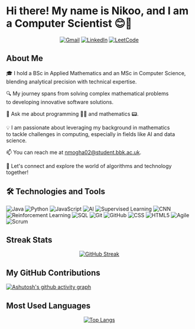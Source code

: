 # Hi there! My name is Nikoo, and I am a Computer Scientist 😊👋

<div align="center">

[![Gmail](https://img.shields.io/badge/Gmail-D14836?style=for-the-badge&logo=gmail&logoColor=white)](mailto:nikoo.mghdm@gmail.com)
[![LinkedIn](https://img.shields.io/badge/LinkedIn-0077B5?style=for-the-badge&logo=linkedin&logoColor=white)](https://www.linkedin.com/in/nikoo-moghadam-5ab529306/)
[![LeetCode](https://img.shields.io/badge/LeetCode-FFA116?style=for-the-badge&logo=leetcode&logoColor=white)](https://leetcode.com/u/NikooM99/)

</div>

## About Me

🎓 I hold a BSc in Applied Mathematics and an MSc in Computer Science,  
blending analytical precision with technical expertise.  

🔍 My journey spans from solving complex mathematical problems  
to developing innovative software solutions.  

💬 Ask me about programming 👩‍💻 and mathematics 📟.

💡 I am passionate about leveraging my background in mathematics  
to tackle challenges in computing, especially in fields like AI and data science.  

📫 You can reach me at nmogha02@student.bbk.ac.uk.

🤝 Let's connect and explore the world of algorithms and technology together!

## 🛠️ Technologies and Tools

![Java](https://img.shields.io/badge/Java-007396?style=for-the-badge&logo=java&logoColor=white)
![Python](https://img.shields.io/badge/Python-3776AB?style=for-the-badge&logo=python&logoColor=white)
![JavaScript](https://img.shields.io/badge/JavaScript-F7DF1E?style=for-the-badge&logo=javascript&logoColor=black)
![AI](https://img.shields.io/badge/Artificial_Intelligence-009688?style=for-the-badge&logo=ai&logoColor=white)
![Supervised Learning](https://img.shields.io/badge/Supervised_Learning-673AB7?style=for-the-badge)
![CNN](https://img.shields.io/badge/Convolutional_Neural_Network-FF5722?style=for-the-badge)
![Reinforcement Learning](https://img.shields.io/badge/Reinforcement_Learning-FFC107?style=for-the-badge)
![SQL](https://img.shields.io/badge/SQL-003B57?style=for-the-badge&logo=sqlite&logoColor=white)
![Git](https://img.shields.io/badge/Git-F05032?style=for-the-badge&logo=git&logoColor=white)
![GitHub](https://img.shields.io/badge/GitHub-181717?style=for-the-badge&logo=github&logoColor=white)
![CSS](https://img.shields.io/badge/CSS-1572B6?style=for-the-badge&logo=css3&logoColor=white)
![HTML5](https://img.shields.io/badge/HTML5-E34F26?style=for-the-badge&logo=html5&logoColor=white)
![Agile](https://img.shields.io/badge/Agile-28B463?style=for-the-badge&logo=agile&logoColor=white)
![Scrum](https://img.shields.io/badge/Scrum-2496ED?style=for-the-badge&logo=scrum&logoColor=white)

## Streak Stats

<div align="center">
  
[![GitHub Streak](https://streak-stats.demolab.com?user=nikoo99m&theme=dark&hide_border=true)](https://git.io/streak-stats)
  
</div>

## My GitHub Contributions

[![Ashutosh's github activity graph](https://github-readme-activity-graph.vercel.app/graph?username=nikoo99m&bg_color=0d1117&color=58a6ff&line=58a6ff&point=ffffff&area=true&hide_border=true)](https://github.com/ashutosh00710/github-readme-activity-graph)

## Most Used Languages

<div align="center">
  
[![Top Langs](https://github-readme-stats.vercel.app/api/top-langs/?username=nikoo99m&layout=compact&theme=dark&hide_border=true)](https://github.com/anuraghazra/github-readme-stats)
  
</div>


<!---
nikoo99m/nikoo99m is a ✨ special ✨ repository because its `README.md` (this file) appears on your GitHub profile.
You can click the Preview link to take a look at your changes.
--->
